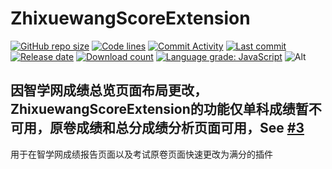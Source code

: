 # ZhixuewangScoreExtension
[![GitHub repo size](https://img.shields.io/github/repo-size/awesomehhhhh/ZhixuewangScoreExtension)](https://github.com/awesomehhhhh/ZhixuewangScoreExtension)
[![Code lines](https://img.shields.io/tokei/lines/github/awesomehhhhh/ZhixuewangScoreExtension)](https://github.com/awesomehhhhh/ZhixuewangScoreExtension)
[![Commit Activity](https://img.shields.io/github/commit-activity/m/awesomehhhhh/ZhixuewangScoreExtension)]()
[![Last commit](https://img.shields.io/github/last-commit/awesomehhhhh/ZhixuewangScoreExtension)]()
[![Release date](https://img.shields.io/github/release-date-pre/awesomehhhhh/ZhixuewangScoreExtension)]()
[![Download count](https://img.shields.io/github/downloads/awesomehhhhh/ZhixuewangScoreExtension/total)]()
[![Language grade: JavaScript](https://img.shields.io/lgtm/grade/javascript/g/awesomehhhhh/ZhixuewangScoreExtension.svg?logo=lgtm&logoWidth=18)](https://lgtm.com/projects/g/awesomehhhhh/ZhixuewangScoreExtension/context:javascript)
![Alt](https://repobeats.axiom.co/api/embed/5e3b8511a8b9862a889bb91fb0bcb2a31669fc12.svg "Repobeats analytics image")  
## **因智学网成绩总览页面布局更改，ZhixuewangScoreExtension的功能仅单科成绩暂不可用，原卷成绩和总分成绩分析页面可用，See [#3](https://github.com/awesomehhhhh/ZhixuewangScoreExtension/issues/3)**    
用于在智学网成绩报告页面以及考试原卷页面快速更改为满分的插件
